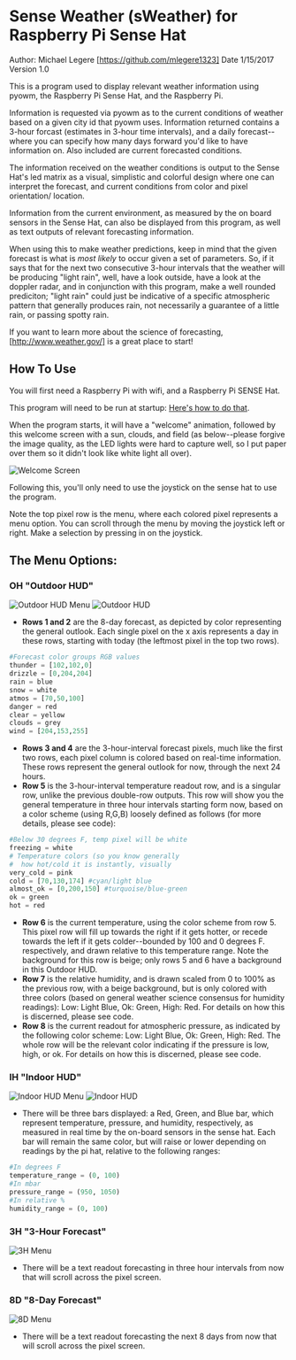 # Sense Weather (sWeather) for Raspberry Pi Sense Hat

Author: Michael Legere [https://github.com/mlegere1323]
Date 1/15/2017
Version 1.0

This is a program used to display relevant weather information using
pyowm, the Raspberry Pi Sense Hat, and the Raspberry Pi.

Information is requested via pyowm as to the current conditions of weather
based on a given city id that pyowm uses. Information returned contains
a 3-hour forcast (estimates in 3-hour time intervals), and a daily forecast--
where you can specify how many days forward you'd like to have information on.
Also included are current forecasted conditions.

The information received on the weather conditions is output to the Sense Hat's
led matrix as a visual, simplistic and colorful design where one can
interpret the forecast, and current conditions from color and pixel orientation/
location.

Information from the current environment, as measured by the on board sensors
in the Sense Hat, can also be displayed from this program, as well as text
outputs of relevant forecasting information.

When using this to make weather predictions, keep in mind that the given forecast
is what is *most likely* to occur given a set of parameters. So, if it says that
for the next two consecutive 3-hour intervals that the weather will be producing
"light rain", well, have a look outside, have a look at the doppler radar, and
in conjunction with this program, make a well rounded prediciton; "light rain"
could just be indicative of a specific atmospheric pattern that generally produces
rain, not necessarily a guarantee of a little rain, or passing spotty rain.

If you want to learn more about the science of forecasting, [http://www.weather.gov/]
is a great place to start!

## How To Use

You will first need a Raspberry Pi with wifi, and a Raspberry Pi SENSE Hat.

This program will need to be run at startup: [Here's how to do that](https://www.dexterindustries.com/howto/run-a-program-on-your-raspberry-pi-at-startup/).

When the program starts, it will have a "welcome" animation, followed by this welcome screen with a sun, clouds, and field (as below--please forgive the image quality, as the LED lights were hard to capture well, so I put paper over them so it didn't look like white light all over).

![Welcome Screen](/images/WelcomeScreen.jpg)

Following this, you'll only need to use the joystick on the sense hat to use the program. 

Note the top pixel row is the menu, where each colored pixel represents a menu option. You can scroll through the menu by moving the joystick left or right. Make a selection by pressing in on the joystick.

## **The Menu Options:**
### OH "Outdoor HUD"
![Outdoor HUD Menu](/images/OutdoorHUDMenu.jpg)
![Outdoor HUD](/images/OutdoorHUD.jpg)

* **Rows 1 and 2** are the 8-day forecast, as depicted by color representing the general outlook. Each single pixel on the x axis represents a day in these rows, starting with today (the leftmost pixel in the top two rows).
```python 
#Forecast color groups RGB values
thunder = [102,102,0]
drizzle = [0,204,204]
rain = blue
snow = white
atmos = [70,50,100]
danger = red
clear = yellow
clouds = grey
wind = [204,153,255]
```
* **Rows 3 and 4** are the 3-hour-interval forecast pixels, much like the first two rows, each pixel column is colored based on real-time information. These rows represent the general outlook for now, through the next 24 hours.
* **Row 5** is the 3-hour-interval temperature readout row, and is a singular row, unlike the previous double-row outputs. This row will show you the general temperature in three hour intervals starting form now, based on a color scheme (using R,G,B) loosely defined as follows (for more details, please see code):
```python
#Below 30 degrees F, temp pixel will be white
freezing = white
# Temperature colors (so you know generally
#  how hot/cold it is instantly, visually
very_cold = pink
cold = [70,130,174] #cyan/light blue
almost_ok = [0,200,150] #turquoise/blue-green
ok = green
hot = red
```
* **Row 6** is the current temperature, using the color scheme from row 5. This pixel row will fill up towards the right if it gets hotter, or recede towards the left if it gets colder--bounded by 100 and 0 degrees F. respectively, and drawn relative to this temperature range. Note the background for this row is beige; only rows 5 and 6 have a background in this Outdoor HUD.
* **Row 7** is the relative humidity, and is drawn scaled from 0 to 100% as the previous row, with a beige background, but is only colored with three colors (based on general weather science consensus for humidity readings): Low: Light Blue, Ok: Green, High: Red. For details on how this is discerned, please see code.
* **Row 8** is the current readout for atmospheric pressure, as indicated by the following color scheme: Low: Light Blue, Ok: Green, High: Red. The whole row will be the relevant color indicating if the pressure is low, high, or ok. For details on how this is discerned, please see code.

### IH "Indoor HUD"
![Indoor HUD Menu](/images/IndoorHUDMenu.jpg)
![Indoor HUD](/images/IndoorHUD.jpg)

* There will be three bars displayed: a Red, Green, and Blue bar, which represent temperature, pressure, and humidity, respectively, as measured in real time by the on-board sensors in the sense hat. Each bar will remain the same color, but will raise or lower depending on readings by the pi hat, relative to the following ranges:
```python
#In degrees F
temperature_range = (0, 100)
#In mbar
pressure_range = (950, 1050)
#In relative %
humidity_range = (0, 100)
```

### 3H "3-Hour Forecast"
![3H Menu](/images/ThreeHourForecastMenu.jpg)

* There will be a text readout forecasting in three hour intervals from now that will scroll across the pixel screen.

### 8D "8-Day Forecast"
![8D Menu](/images/EightDayForecastMenu.jpg)

* There will be a text readout forecasting the next 8 days from now that will scroll across the pixel screen.
